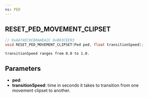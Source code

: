 ```yaml
---
ns: PED
---
```

## RESET_PED_MOVEMENT_CLIPSET

```c
// 0xAA74EC0CB0AAEA2C 0xB83CEE93
void RESET_PED_MOVEMENT_CLIPSET(Ped ped, float transitionSpeed);
```

```
transitionSpeed ranges from 0.0 to 1.0.
```

## Parameters
* **ped**: 
* **transitionSpeed**: time in seconds it takes to transition from one movement clipset to another.

